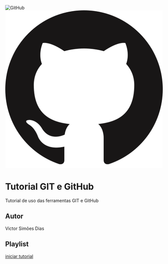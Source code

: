 ![GitHub](https://img.shields.io/github/license/victorsimoesd/gitegithub)
![](https://github.com/victorsimoesd/gitegithub/blob/main/github.png)
# Tutorial GIT e GitHub 
Tutorial de uso das ferramentas GIT e GitHub 
## Autor  
Victor Simões Dias
## Playlist
[iniciar tutorial](https://joseassis.com.br/cursos/gitegithub.html)
